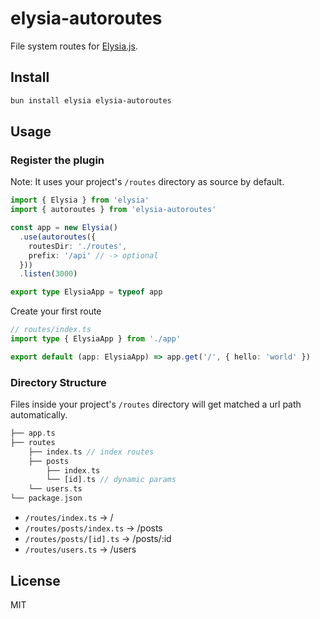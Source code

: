 # elysia-autoroutes

File system routes for [Elysia.js](https://elysiajs.com/).

## Install

```bash
bun install elysia elysia-autoroutes
```

## Usage

### Register the plugin

Note: It uses your project's `/routes` directory as source by default.

```ts
import { Elysia } from 'elysia'
import { autoroutes } from 'elysia-autoroutes'

const app = new Elysia()
  .use(autoroutes({
    routesDir: './routes',
    prefix: '/api' // -> optional
  }))
  .listen(3000)

export type ElysiaApp = typeof app
```

Create your first route

```ts
// routes/index.ts
import type { ElysiaApp } from './app'

export default (app: ElysiaApp) => app.get('/', { hello: 'world' })
```

### Directory Structure

Files inside your project's `/routes` directory will get matched a url path automatically.

```php
├── app.ts
├── routes
    ├── index.ts // index routes
    ├── posts
        ├── index.ts
        └── [id].ts // dynamic params
    └── users.ts
└── package.json
```

- `/routes/index.ts` → /
- `/routes/posts/index.ts` → /posts
- `/routes/posts/[id].ts` → /posts/:id
- `/routes/users.ts` → /users

## License

MIT

